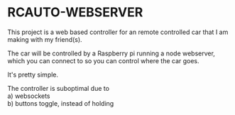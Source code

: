 # RCAUTO-WEBSERVER
This project is a web based controller for an remote controlled car that I am making with my friend(s).

The car will be controlled by a Raspberry pi running a node webserver, which you can connect to so you can control where the car goes.

It's pretty simple.

The controller is suboptimal due to <br/>
  a) websockets <br/>
  b) buttons toggle, instead of holding
